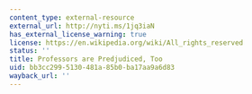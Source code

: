 ```yaml
---
content_type: external-resource
external_url: http://nyti.ms/1jq3iaN
has_external_license_warning: true
license: https://en.wikipedia.org/wiki/All_rights_reserved
status: ''
title: Professors are Predjudiced, Too
uid: bb3cc299-5130-481a-85b0-ba17aa9a6d83
wayback_url: ''
---
```

